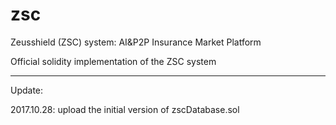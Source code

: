 # zsc
Zeusshield (ZSC) system: AI&P2P Insurance Market Platform

Official solidity implementation of the ZSC system

--------------------------------------------

Update:

2017.10.28: upload the initial version of zscDatabase.sol
